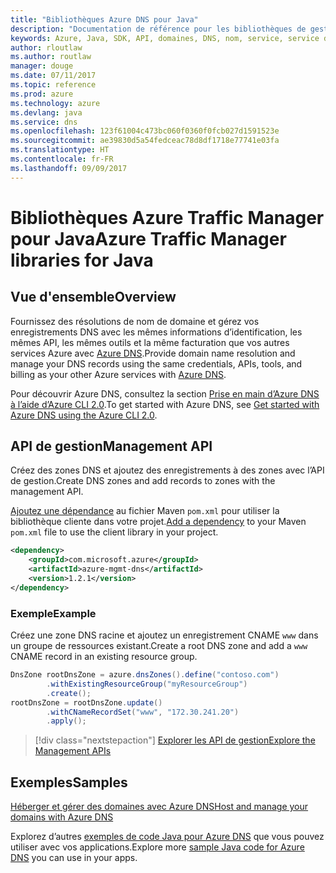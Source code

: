 ```yaml
---
title: "Bibliothèques Azure DNS pour Java"
description: "Documentation de référence pour les bibliothèques de gestion Azure DNS Java"
keywords: Azure, Java, SDK, API, domaines, DNS, nom, service, service de nom de domaine
author: rloutlaw
ms.author: routlaw
manager: douge
ms.date: 07/11/2017
ms.topic: reference
ms.prod: azure
ms.technology: azure
ms.devlang: java
ms.service: dns
ms.openlocfilehash: 123f61004c473bc060f0360f0fcb027d1591523e
ms.sourcegitcommit: ae39830d5a54fedceac78d8df1718e77741e03fa
ms.translationtype: HT
ms.contentlocale: fr-FR
ms.lasthandoff: 09/09/2017
---
```

# <a name="azure-traffic-manager-libraries-for-java"></a><span data-ttu-id="aba5f-104">Bibliothèques Azure Traffic Manager pour Java</span><span class="sxs-lookup"><span data-stu-id="aba5f-104">Azure Traffic Manager libraries for Java</span></span>

## <a name="overview"></a><span data-ttu-id="aba5f-105">Vue d'ensemble</span><span class="sxs-lookup"><span data-stu-id="aba5f-105">Overview</span></span>

<span data-ttu-id="aba5f-106">Fournissez des résolutions de nom de domaine et gérez vos enregistrements DNS avec les mêmes informations d’identification, les mêmes API, les mêmes outils et la même facturation que vos autres services Azure avec [Azure DNS](/azure/dns/dns-overview).</span><span class="sxs-lookup"><span data-stu-id="aba5f-106">Provide domain name resolution and manage your DNS records using the same credentials, APIs, tools, and billing as your other Azure services with [Azure DNS](/azure/dns/dns-overview).</span></span>

<span data-ttu-id="aba5f-107">Pour découvrir Azure DNS, consultez la section [Prise en main d’Azure DNS à l’aide d’Azure CLI 2.0](/azure/dns/dns-getstarted-cli).</span><span class="sxs-lookup"><span data-stu-id="aba5f-107">To get started with Azure DNS, see [Get started with Azure DNS using the Azure CLI 2.0](/azure/dns/dns-getstarted-cli).</span></span>

## <a name="management-api"></a><span data-ttu-id="aba5f-108">API de gestion</span><span class="sxs-lookup"><span data-stu-id="aba5f-108">Management API</span></span>

<span data-ttu-id="aba5f-109">Créez des zones DNS et ajoutez des enregistrements à des zones avec l’API de gestion.</span><span class="sxs-lookup"><span data-stu-id="aba5f-109">Create DNS zones and add records to zones with the management API.</span></span>

<span data-ttu-id="aba5f-110">[Ajoutez une dépendance](https://maven.apache.org/guides/getting-started/index.html#How_do_I_use_external_dependencies) au fichier Maven `pom.xml` pour utiliser la bibliothèque cliente dans votre projet.</span><span class="sxs-lookup"><span data-stu-id="aba5f-110">[Add a dependency](https://maven.apache.org/guides/getting-started/index.html#How_do_I_use_external_dependencies) to your Maven `pom.xml` file to use the client library in your project.</span></span>

```XML
<dependency>
    <groupId>com.microsoft.azure</groupId>
    <artifactId>azure-mgmt-dns</artifactId>
    <version>1.2.1</version>
</dependency>
```   

### <a name="example"></a><span data-ttu-id="aba5f-111">Exemple</span><span class="sxs-lookup"><span data-stu-id="aba5f-111">Example</span></span>

<span data-ttu-id="aba5f-112">Créez une zone DNS racine et ajoutez un enregistrement CNAME `www` dans un groupe de ressources existant.</span><span class="sxs-lookup"><span data-stu-id="aba5f-112">Create a root DNS zone and add a `www` CNAME record in an existing resource group.</span></span>

```java
DnsZone rootDnsZone = azure.dnsZones().define("contoso.com")
        .withExistingResourceGroup("myResourceGroup")
        .create();
rootDnsZone = rootDnsZone.update()
        .withCNameRecordSet("www", "172.30.241.20")
        .apply();
```

> [!div class="nextstepaction"]
> [<span data-ttu-id="aba5f-113">Explorer les API de gestion</span><span class="sxs-lookup"><span data-stu-id="aba5f-113">Explore the Management APIs</span></span>](/java/api/overview/azure/dns/managementapi)

## <a name="samples"></a><span data-ttu-id="aba5f-114">Exemples</span><span class="sxs-lookup"><span data-stu-id="aba5f-114">Samples</span></span>

[<span data-ttu-id="aba5f-115">Héberger et gérer des domaines avec Azure DNS</span><span class="sxs-lookup"><span data-stu-id="aba5f-115">Host and manage your domains with Azure DNS</span></span>](https://github.com/Azure-Samples/dns-java-host-and-manage-your-domains)

<span data-ttu-id="aba5f-116">Explorez d’autres [exemples de code Java pour Azure DNS](https://azure.microsoft.com/resources/samples/?platform=java&term=dns) que vous pouvez utiliser avec vos applications.</span><span class="sxs-lookup"><span data-stu-id="aba5f-116">Explore more [sample Java code for Azure DNS](https://azure.microsoft.com/resources/samples/?platform=java&term=dns) you can use in your apps.</span></span>